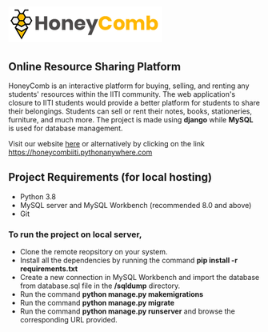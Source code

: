 # ![Unable to load image](https://github.com/rishabh-soni/Online_Resource_Sharing_Platform/blob/master/static/images/logohorizontal.png?raw=true) 
## Online Resource Sharing Platform

HoneyComb is an interactive platform for buying, selling, and renting any students' resources within the IITI community. The web application's closure to IITI students would provide a better platform for students to share their belongings. Students can sell or rent their notes, books, stationeries, furniture, and much more.
The project is made using **django** while **MySQL** is used for database management.

Visit our website [here](https://honeycombiiti.pythonanywhere.com) or alternatively by clicking on the link https://honeycombiiti.pythonanywhere.com

## Project Requirements (for local hosting)
* Python 3.8
* MySQL server and MySQL Workbench (recommended 8.0 and above)
* Git

### To run the project on local server,
* Clone the remote reopsitory on your system.
* Install all the dependencies by running the command **pip install -r requirements.txt**
* Create a new connection in MySQL Workbench and import the database from database.sql file in the **/sqldump** directory.
* Run the command **python manage.py makemigrations**
* Run the command **python manage.py migrate**
* Run the command **python manage.py runserver** and browse the corresponding URL provided.
